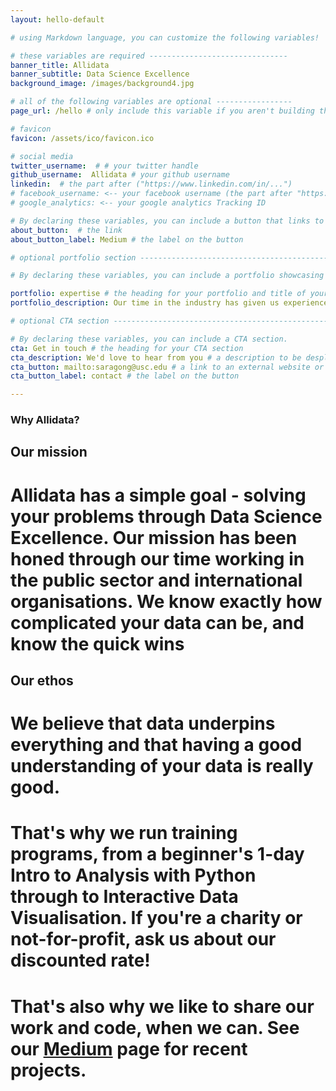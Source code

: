 ```yaml
---
layout: hello-default

# using Markdown language, you can customize the following variables!

# these variables are required -------------------------------
banner_title: Allidata
banner_subtitle: Data Science Excellence
background_image: /images/background4.jpg

# all of the following variables are optional -----------------
page_url: /hello # only include this variable if you aren't building the page to your primary domain 

# favicon
favicon: /assets/ico/favicon.ico

# social media
twitter_username:  # # your twitter handle
github_username:  Allidata # your github username
linkedin:  # the part after ("https://www.linkedin.com/in/...")
# facebook_username: <-- your facebook username (the part after "https://www.facebook.com/...")
# google_analytics: <-- your google analytics Tracking ID

# By declaring these variables, you can include a button that links to an external website or to media.
about_button:  # the link
about_button_label: Medium # the label on the button

# optional portfolio section ------------------------------------------

# By declaring these variables, you can include a portfolio showcasing your work and organize your portfolio's items into a custom layout, all without adding any CSS. In addition, you must 1) create an HTML file in the_includes folder for each project with the text you'd like to display, and 2) create a YAML file in the _data folder describing the order in which each project should be shown and categorized. See `/includes/example.html` and `/_data/work.yml` for examples.

portfolio: expertise # the heading for your portfolio and title of your YAML file
portfolio_description: Our time in the industry has given us experience across the data realm - here are some of our highlights. # a description to be desplayed below the heading and above the content

# optional CTA section --------------------------------------------------

# By declaring these variables, you can include a CTA section.
cta: Get in touch # the heading for your CTA section
cta_description: We'd love to hear from you # a description to be desplayed below the heading and above the content
cta_button: mailto:saragong@usc.edu # a link to an external website or to media
cta_button_label: contact # the label on the button

---			
```

[//]: # (write a bit about yourself here)
### Why **Allidata**?  

## Our mission
# **Allidata** has a simple goal - solving your problems through Data Science Excellence. Our mission has been honed through our time working in the public sector and international organisations. We know exactly how complicated your data can be, and know the quick wins

## Our ethos
# We believe that data underpins everything and that having a good understanding of your data is really good.

# That's why we run training programs, from a beginner's 1-day Intro to Analysis with Python through to Interactive Data Visualisation. If you're a charity or not-for-profit, ask us about our discounted rate!

# That's also why we like to share our work and code, when we can. See our [Medium]() page for recent projects. 


